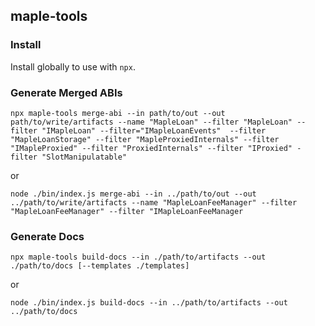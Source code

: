 ## maple-tools

### Install

Install globally to use with `npx`.

### Generate Merged ABIs

```console
npx maple-tools merge-abi --in path/to/out --out path/to/write/artifacts --name "MapleLoan" --filter "MapleLoan" --filter "IMapleLoan" --filter="IMapleLoanEvents"  --filter "MapleLoanStorage" --filter "MapleProxiedInternals" --filter "IMapleProxied" --filter "ProxiedInternals" --filter "IProxied" -filter "SlotManipulatable"
```

or

```console
node ./bin/index.js merge-abi --in ../path/to/out --out ../path/to/write/artifacts --name "MapleLoanFeeManager" --filter "MapleLoanFeeManager" --filter "IMapleLoanFeeManager
```

### Generate Docs

```console
npx maple-tools build-docs --in ./path/to/artifacts --out ./path/to/docs [--templates ./templates]
```

or

```console
node ./bin/index.js build-docs --in ../path/to/artifacts --out ../path/to/docs
```
